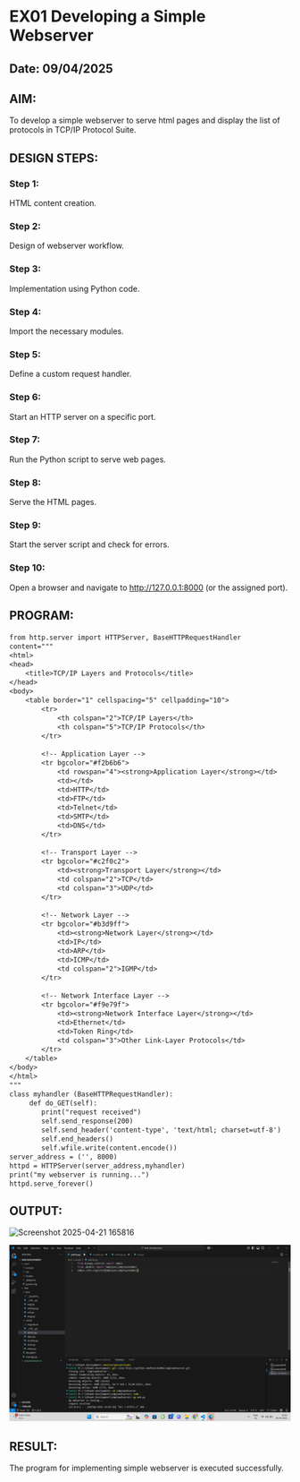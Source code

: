 # EX01 Developing a Simple Webserver
## Date: 09/04/2025

## AIM:
To develop a simple webserver to serve html pages and display the list of protocols in TCP/IP Protocol Suite.

## DESIGN STEPS:
### Step 1: 
HTML content creation.

### Step 2:
Design of webserver workflow.

### Step 3:
Implementation using Python code.

### Step 4:
Import the necessary modules.

### Step 5:
Define a custom request handler.

### Step 6:
Start an HTTP server on a specific port.

### Step 7:
Run the Python script to serve web pages.

### Step 8:
Serve the HTML pages.

### Step 9:
Start the server script and check for errors.

### Step 10:
Open a browser and navigate to http://127.0.0.1:8000 (or the assigned port).

## PROGRAM:
```
from http.server import HTTPServer, BaseHTTPRequestHandler 
content="""
<html>
<head>
    <title>TCP/IP Layers and Protocols</title>
</head>
<body>
    <table border="1" cellspacing="5" cellpadding="10">
        <tr>
            <th colspan="2">TCP/IP Layers</th>
            <th colspan="5">TCP/IP Protocols</th>
        </tr>

        <!-- Application Layer -->
        <tr bgcolor="#f2b6b6">
            <td rowspan="4"><strong>Application Layer</strong></td>
            <td></td>
            <td>HTTP</td>
            <td>FTP</td>
            <td>Telnet</td>
            <td>SMTP</td>
            <td>DNS</td>
        </tr>

        <!-- Transport Layer -->
        <tr bgcolor="#c2f0c2">
            <td><strong>Transport Layer</strong></td>
            <td colspan="2">TCP</td>
            <td colspan="3">UDP</td>
        </tr>

        <!-- Network Layer -->
        <tr bgcolor="#b3d9ff">
            <td><strong>Network Layer</strong></td>
            <td>IP</td>
            <td>ARP</td>
            <td>ICMP</td>
            <td colspan="2">IGMP</td>
        </tr>

        <!-- Network Interface Layer -->
        <tr bgcolor="#f9e79f">
            <td><strong>Network Interface Layer</strong></td>
            <td>Ethernet</td>
            <td>Token Ring</td>
            <td colspan="3">Other Link-Layer Protocols</td>
        </tr>
    </table>
</body>
</html>
"""
class myhandler (BaseHTTPRequestHandler):
     def do_GET(self):
        print("request received") 
        self.send_response(200)
        self.send_header('content-type', 'text/html; charset=utf-8')
        self.end_headers()
        self.wfile.write(content.encode())
server_address = ('', 8000)
httpd = HTTPServer(server_address,myhandler)
print("my webserver is running...")
httpd.serve_forever()

```

## OUTPUT:
![Screenshot 2025-04-21 165816](https://github.com/user-attachments/assets/29d0fbfe-ed72-4234-978f-afea600c74f3)

![alt text](<Screenshot 2025-04-09 144309.png>)

## RESULT:
The program for implementing simple webserver is executed successfully.
